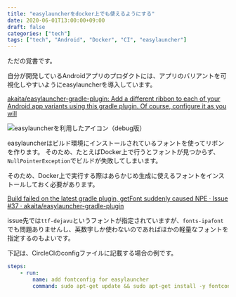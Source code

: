 ```yaml
---
title: "easylauncherをdocker上でも使えるようにする"
date: 2020-06-01T13:00:00+09:00
draft: false
categories: ["tech"]
tags: ["tech", "Android", "Docker", "CI", "easylauncher"]
---
```


ただの覚書です。

自分が開発しているAndroidアプリのプロダクトには、アプリのバリアントを可視化しやすいようにeasylauncherを導入しています。

[akaita/easylauncher\-gradle\-plugin: Add a different ribbon to each of your Android app variants using this gradle plugin\. Of course, configure it as you will](https://github.com/akaita/easylauncher-gradle-plugin)

![easylauncherを利用したアイコン（debug版）](/note/image/easy-launcher-use-docker/001.png)

easylauncherはビルド環境にインストールされているフォントを使ってリボンを作ります。
そのため、たとえばDocker上で行うとフォントが見つからず、`NullPointerException`でビルドが失敗してしまいます。

そのため、Docker上で実行する際はあらかじめ生成に使えるフォントをインストールしておく必要があります。

[Build failed on the latest gradle plugin, getFont suddenly caused NPE · Issue \#37 · akaita/easylauncher\-gradle\-plugin](https://github.com/akaita/easylauncher-gradle-plugin/issues/37)

issue先では`ttf-dejavu`というフォントが指定されていますが、`fonts-ipafont`でも問題ありませんし、英数字しか使わないのであればほかの軽量なフォントを指定するのもよいです。

下記は、CircleCIのconfigファイルに記載する場合の例です。

```yml
steps:
    - run:
        name: add fontconfig for easylauncher
        command: sudo apt-get update && sudo apt-get install -y fontconfig fonts-ipafont
```


